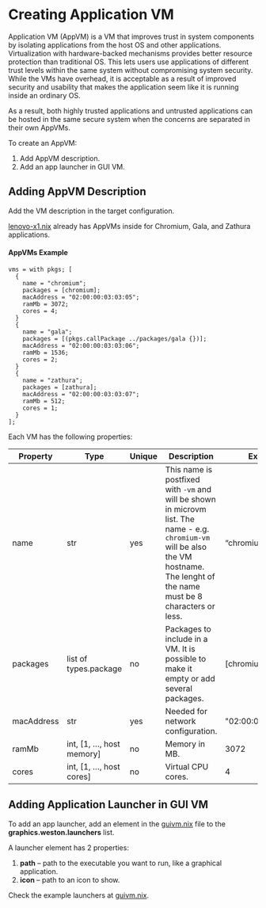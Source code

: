 <!--
    Copyright 2022-2024 TII (SSRC) and the Ghaf contributors
    SPDX-License-Identifier: CC-BY-SA-4.0
-->

# Creating Application VM

Application VM (AppVM) is a VM that improves trust in system components by isolating applications from the host OS and other applications. Virtualization with hardware-backed mechanisms provides better resource protection than traditional OS. This lets users use applications of different trust levels within the same system without compromising system security. While the VMs have overhead, it is acceptable as a result of improved security and usability that makes the application seem like it is running inside an ordinary OS.

As a result, both highly trusted applications and untrusted applications can be hosted in the same secure system when the concerns are separated in their own AppVMs.

To create an AppVM:
1. Add AppVM description.
2. Add an app launcher in GUI VM.


## Adding AppVM Description

Add the VM description in the target configuration.

[lenovo-x1.nix](../../../targets/lenovo-x1.nix) already has AppVMs inside for Chromium, Gala, and Zathura applications.


#### AppVMs Example

```
vms = with pkgs; [
  {
    name = "chromium";
    packages = [chromium];
    macAddress = "02:00:00:03:03:05";
    ramMb = 3072;
    cores = 4;
  }
  {
    name = "gala";
    packages = [(pkgs.callPackage ../packages/gala {})];
    macAddress = "02:00:00:03:03:06";
    ramMb = 1536;
    cores = 2;
  }
  {
    name = "zathura";
    packages = [zathura];
    macAddress = "02:00:00:03:03:07";
    ramMb = 512;
    cores = 1;
  }
];
```

Each VM has the following properties:


| **Property** | **Type**                  | **Unique** | **Description**                                                                                               | **Example**         |
| -------------- | --------------------------- | ------------ | --------------------------------------------------------------------------------------------------------------- | --------------------- |
| name         | str                       | yes        | This name is postfixed with `-vm` and will be shown in microvm list. The name - e.g. `chromium-vm` will be also the VM hostname. The lenght of the name must be 8 characters or less.                                     | “chromium”        |
| packages     | list of types.package     | no         | Packages to include in a VM. It is possible to make it empty or add several packages.                          | [chromium top]    |
| macAddress   | str                       | yes        | Needed for network configuration.                                                                              | "02:00:00:03:03:05" |
| ramMb        | int, [1, …, host memory] | no         | Memory in MB.                                                                                                  | 3072                |
| cores        | int,  [1, …, host cores] | no         | Virtual CPU cores.                                                                                             | 4                   |


## Adding Application Launcher in GUI VM

To add an app launcher, add an element in the [guivm.nix](../../../modules/virtualization/microvm/guivm.nix) file to the **graphics.weston.launchers** list.

A launcher element has 2 properties:

1. **path** – path to the executable you want to run, like a graphical application.
2. **icon** – path to an icon to show.

Check the example launchers at [guivm.nix](../../../modules/virtualization/microvm/guivm.nix).
